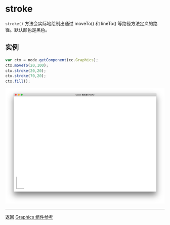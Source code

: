# stroke

`stroke()` 方法会实际地绘制出通过 moveTo() 和 lineTo() 等路径方法定义的路径。默认颜色是黑色。


## 实例

```javascript
var ctx = node.getComponent(cc.Graphics);
ctx.moveTo(20,100);
ctx.stroke(20,20);
ctx.stroke(70,20);
ctx.fill();
```

<a href="graphics/stroke.png"><img src="graphics/stroke.png"></a>

<hr>

返回 [Graphics 组件参考](../../components/graphics.md)
